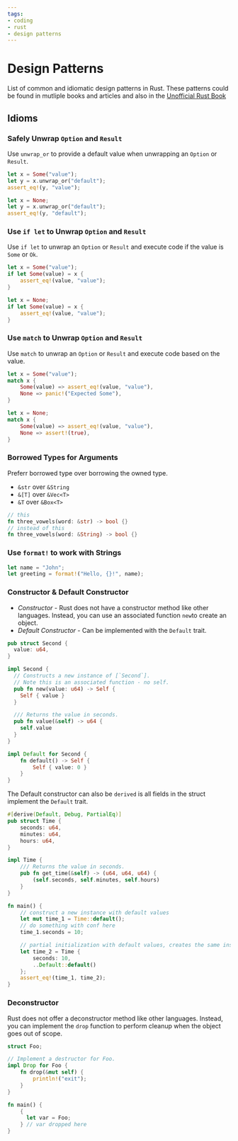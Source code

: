 ```yaml
---
tags:
- coding
- rust
- design patterns
---
```

# Design Patterns

List of common and idiomatic design patterns in Rust. These patterns could be found in mutliple books and articles and also in the [Unofficial Rust Book](https://rust-unofficial.github.io/patterns/)


## Idioms

### Safely Unwrap `Option` and `Result`

Use `unwrap_or` to provide a default value when unwrapping an `Option` or `Result`.

```rust
let x = Some("value");
let y = x.unwrap_or("default");
assert_eq!(y, "value");

let x = None;
let y = x.unwrap_or("default");
assert_eq!(y, "default");
```

### Use `if let` to Unwrap `Option` and `Result`

Use `if let` to unwrap an `Option` or `Result` and execute code if the value is `Some` or `Ok`.

```rust
let x = Some("value");
if let Some(value) = x {
    assert_eq!(value, "value");
}

let x = None;
if let Some(value) = x {
    assert_eq!(value, "value");
}
```

### Use `match` to Unwrap `Option` and `Result`

Use `match` to unwrap an `Option` or `Result` and execute code based on the value.

```rust
let x = Some("value");
match x {
    Some(value) => assert_eq!(value, "value"),
    None => panic!("Expected Some"),
}

let x = None;
match x {
    Some(value) => assert_eq!(value, "value"),
    None => assert!(true),
}
```

### Borrowed Types for Arguments

Preferr borrowed type over borrowing the owned type.

- `&str` over `&String`
- `&[T]` over `&Vec<T>`
- `&T` over `&Box<T>`

```rust
// this
fn three_vowels(word: &str) -> bool {}
// instead of this
fn three_vowels(word: &String) -> bool {}

```

### Use `format!` to work with Strings

```rust
let name = "John";
let greeting = format!("Hello, {}!", name);
```

### Constructor & Default Constructor

- *Constructor* - Rust does not have a constructor method like other languages. Instead, you can use an associated function `new`to create an object.
- *Default Constructor* - Can be implemented with the `Default` trait.

```rust
pub struct Second {
  value: u64,
}

impl Second {
  // Constructs a new instance of [`Second`].
  // Note this is an associated function - no self.
  pub fn new(value: u64) -> Self {
    Self { value }
  }

  /// Returns the value in seconds.
  pub fn value(&self) -> u64 {
    self.value
  }
}

impl Default for Second {
    fn default() -> Self {
        Self { value: 0 }
    }
}
```

The Default constructor can also be `derived` is all fields in the struct implement the `Default` trait.

```rust
#[derive(Default, Debug, PartialEq)]
pub struct Time {
    seconds: u64,
    minutes: u64,
    hours: u64,
}

impl Time {
    /// Returns the value in seconds.
    pub fn get_time(&self) -> (u64, u64, u64) {
        (self.seconds, self.minutes, self.hours)
    }
}

fn main() {
    // construct a new instance with default values
    let mut time_1 = Time::default();
    // do something with conf here
    time_1.seconds = 10;

    // partial initialization with default values, creates the same instance
    let time_2 = Time {
        seconds: 10,
        ..Default::default()
    };
    assert_eq!(time_1, time_2);
}
```

### Deconstructor

Rust does not offer a deconstructor method like other languages. Instead, you can implement the `drop` function to perform cleanup when the object goes out of scope.

```rust
struct Foo;

// Implement a destructor for Foo.
impl Drop for Foo {
    fn drop(&mut self) {
        println!("exit");
    }
}

fn main() {
    {
      let var = Foo;
    } // var dropped here
}
```

